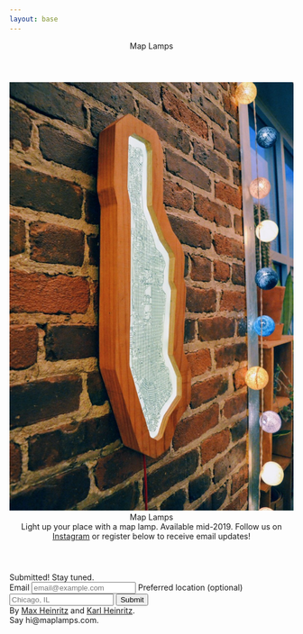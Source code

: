 ```yaml
---
layout: base
---
```


<div class="both">
  <header>
    <div class="logo top-logo">Map Lamps</div>
  </header>
  <img class="main-image" src="/brick.jpg" />
  <div class="right">
    <main>
      <header>
        <div class="logo">Map Lamps</div>
        <div class="description">
          Light up your place with a map lamp. Available mid-2019.
          Follow us on <a href="https://www.instagram.com/maplamps/">Instagram</a> or register below to receive email updates!
        </div>
      </header>
      <div class="form">
        <div class="thankyou">
          Submitted! Stay tuned.
        </div>
        <div class="body">
          <label class="email-label">
            Email
            <input type="email" placeholder="email@example.com" name="email" required />
          </label>
          <label>
            Preferred location (optional)
            <input type="text" placeholder="Chicago, IL" name="location" />
          </label>
          <button onclick="submitForm()">Submit</button>
        </div>
      </div>
    </main>
    <footer>
      <div>
        By <a href="https://maxheinritz.com">Max Heinritz</a> and <a href="http://hfbusiness.com/Portals/0/SliderCollection/783/HFB_40X40_Slideshow2018_17.jpg">Karl Heinritz</a>.
      </div>
      <div>
        Say hi@maplamps.com.
      </div>
    </footer>
  </div>
</div>
